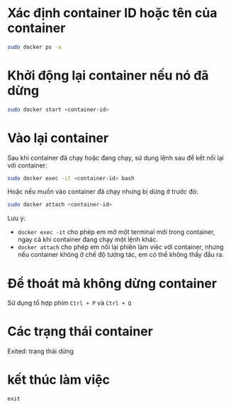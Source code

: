 # Xác định container ID hoặc tên của container
```bash
sudo docker ps -a
```

# Khởi động lại container nếu nó đã dừng
```bash
sudo docker start <container-id>
```

# Vào lại container
Sau khi container đã chạy hoặc đang chạy, sử dụng lệnh sau để kết nối lại với container:
```bash
sudo docker exec -it <container-id> bash
```
Hoặc nếu muốn vào container đã chạy nhưng bị dừng ở trước đó:
```bash
sudo docker attach <container-id>
```
Lưu ý:
- `docker exec -it` cho phép em mở một terminal mới trong container, ngay cả khi container đang chạy một lệnh khác.
- `docker attach` cho phép em nối lại phiên làm việc với container, nhưng nếu container không ở chế độ tương tác, em có thể không thấy đầu ra.

# Để thoát mà không dừng container
Sử dụng tổ hợp phím `Ctrl + P` và `Ctrl + Q`

# Các trạng thái container
Exited: trạng thái dừng

# kết thúc làm việc
```bath
exit
```